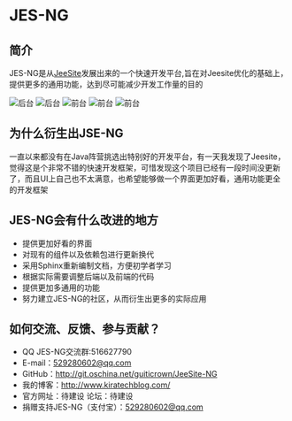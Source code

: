# JES-NG

## 简介

JES-NG是从[JeeSite](http://git.oschina.net/thinkgem/jeesite)发展出来的一个快速开发平台,旨在对Jeesite优化的基础上，提供更多的通用功能，达到尽可能减少开发工作量的目的

![后台](http://git.oschina.net/guiticrown/JeeSite-NG/blob/master/picture/QQ20160331-0.png?dir=0&filepath=picture%2FQQ20160331-0.png&oid=5189060dbe1d7d4f7b9d5d5f3e566684a045c2d2&sha=fb8a74f7bf7e6fa219b4a6677a6f8961bcd0a235)
![后台](http://git.oschina.net/guiticrown/JeeSite-NG/blob/master/picture/QQ20160331-1.png?dir=0&filepath=picture%2FQQ20160331-1.png&oid=28911b818f0cc4058ef4d49e8bb6a88fa8d162b9&sha=fb8a74f7bf7e6fa219b4a6677a6f8961bcd0a235)
![前台](http://git.oschina.net/guiticrown/JeeSite-NG/blob/master/picture/QQ20160331-2.png?dir=0&filepath=picture%2FQQ20160331-2.png&oid=226573cae3851dabca68270ed8914720c0276f41&sha=fb8a74f7bf7e6fa219b4a6677a6f8961bcd0a235)
![前台](http://git.oschina.net/guiticrown/JeeSite-NG/blob/master/picture/QQ20160331-3.png?dir=0&filepath=picture%2FQQ20160331-3.png&oid=c46c3f4c88af7489f83ef2d261bfd2d34dd1afda&sha=fb8a74f7bf7e6fa219b4a6677a6f8961bcd0a235)
![前台](http://git.oschina.net/guiticrown/JeeSite-NG/blob/master/picture/QQ20160331-4.png?dir=0&filepath=picture%2FQQ20160331-4.png&oid=657d50a69ab9c7a549edbc3742b07d3986caef3e&sha=fb8a74f7bf7e6fa219b4a6677a6f8961bcd0a235)

## 为什么衍生出JSE-NG

一直以来都没有在Java阵营挑选出特别好的开发平台，有一天我发现了Jeesite，觉得这是个非常不错的快速开发框架，可惜发现这个项目已经有一段时间没更新了，而且UI上自己也不太满意，也希望能够做一个界面更加好看，通用功能更全的开发框架

## JES-NG会有什么改进的地方
* 提供更加好看的界面
* 对现有的组件以及依赖包进行更新换代
* 采用Sphinx重新编制文档，方便初学者学习
* 根据实际需要调整后端以及前端的代码
* 提供更加多通用的功能
* 努力建立JES-NG的社区，从而衍生出更多的实际应用

## 如何交流、反馈、参与贡献？

* QQ JES-NG交流群:516627790
* E-mail：529280602@qq.com
* GitHub：<http://git.oschina.net/guiticrown/JeeSite-NG>
* 我的博客：<http://www.kiratechblog.com/>
* 官方网址：待建设  论坛：待建设
* 捐赠支持JES-NG（支付宝）：529280602@qq.com

